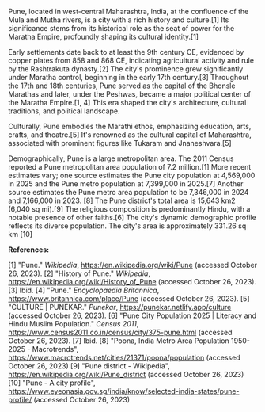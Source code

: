 Pune, located in west-central Maharashtra, India, at the confluence of the Mula and Mutha rivers, is a city with a rich history and culture.[1]  Its significance stems from its historical role as the seat of power for the Maratha Empire, profoundly shaping its cultural identity.[1]

Early settlements date back to at least the 9th century CE, evidenced by copper plates from 858 and 868 CE, indicating agricultural activity and rule by the Rashtrakuta dynasty.[2]  The city's prominence grew significantly under Maratha control, beginning in the early 17th century.[3] Throughout the 17th and 18th centuries, Pune served as the capital of the Bhonsle Marathas and later, under the Peshwas, became a major political center of the Maratha Empire.[1, 4] This era shaped the city's architecture, cultural traditions, and political landscape.

Culturally, Pune embodies the Marathi ethos, emphasizing education, arts, crafts, and theatre.[5]  It's renowned as the cultural capital of Maharashtra, associated with prominent figures like Tukaram and Jnaneshvara.[5]

Demographically, Pune is a large metropolitan area.  The 2011 Census reported a Pune metropolitan area population of 7.2 million.[1]  More recent estimates vary; one source estimates the Pune city population at 4,569,000 in 2025 and the Pune metro population at 7,399,000 in 2025.[7] Another source estimates the Pune metro area population to be 7,346,000 in 2024 and 7,166,000 in 2023. [8] The Pune district's total area is 15,643 km2 (6,040 sq mi).[9]  The religious composition is predominantly Hindu, with a notable presence of other faiths.[6]  The city's dynamic demographic profile reflects its diverse population.  The city's area is approximately 331.26 sq km [10]

**References:**

[1] "Pune." *Wikipedia*, https://en.wikipedia.org/wiki/Pune (accessed October 26, 2023).
[2] "History of Pune." *Wikipedia*, https://en.wikipedia.org/wiki/History_of_Pune (accessed October 26, 2023).
[3]  Ibid.
[4] "Pune." *Encyclopaedia Britannica*, https://www.britannica.com/place/Pune (accessed October 26, 2023).
[5] "CULTURE | PUNEKAR." *Punekar*, https://punekar.netlify.app/culture (accessed October 26, 2023).
[6]  "Pune City Population 2025 | Literacy and Hindu Muslim Population." *Census 2011*, https://www.census2011.co.in/census/city/375-pune.html (accessed October 26, 2023).
[7] Ibid.
[8] "Poona, India Metro Area Population 1950-2025 - Macrotrends", https://www.macrotrends.net/cities/21371/poona/population (accessed October 26, 2023)
[9] "Pune district - Wikipedia", https://en.wikipedia.org/wiki/Pune_district (accessed October 26, 2023)
[10] "Pune - A city profile", https://www.eyeonasia.gov.sg/india/know/selected-india-states/pune-profile/ (accessed October 26, 2023)

```